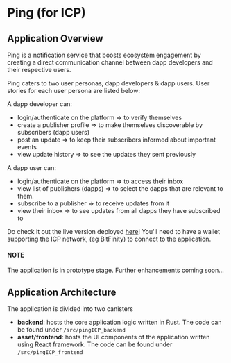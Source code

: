 # Ping (for ICP)


## Application Overview

Ping is a notification service that boosts ecosystem engagement by creating a direct communication channel between dapp developers and their respective users.

Ping caters to two user personas, dapp developers & dapp users. User stories for each user persona are listed below:

A dapp developer can:
- login/authenticate on the platform => to verify themselves
- create a publisher profile => to make themselves discoverable by subscribers (dapp users)
- post an update => to keep their subscribers informed about important events
- view update history => to see the updates they sent previously

A dapp user can:
- login/authenticate on the platform => to access their inbox
- view list of publishers (dapps) => to select the dapps that are relevant to them. 
- subscribe to a publisher => to receive updates from it
- view their inbox => to see updates from all dapps they have subscribed to

Do check it out the live version deployed [here](https://h7jna-pqaaa-aaaak-afgiq-cai.icp0.io/)! You'll need to have a wallet supporting the ICP network, (eg BitFinity) to connect to the application.


#### NOTE

The application is in prototype stage. Further enhancements coming soon...


## Application Architecture

The application is divided into two canisters
- **backend**: hosts the core application logic written in Rust. The code can be found under `/src/pingICP_backend`
- **asset/frontend**: hosts the UI components of the application written using React framework. The code can be found under `/src/pingICP_frontend`
